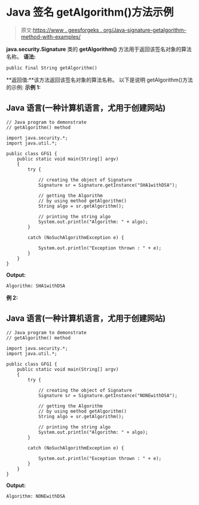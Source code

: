 # Java 签名 getAlgorithm()方法示例

> 原文:[https://www . geesforgeks . org/Java-signature-getalgorithm-method-with-examples/](https://www.geeksforgeeks.org/java-signature-getalgorithm-method-with-examples/)

**java.security.Signature** 类的 **getAlgorithm()** 方法用于返回该签名对象的算法名称。
**语法:**

```
public final String getAlgorithm()
```

**返回值:**该方法返回该签名对象的算法名称。
以下是说明 getAlgorithm()方法的示例:
**示例 1:**

## Java 语言(一种计算机语言，尤用于创建网站)

```
// Java program to demonstrate
// getAlgorithm() method

import java.security.*;
import java.util.*;

public class GFG1 {
    public static void main(String[] argv)
    {
        try {

            // creating the object of Signature
            Signature sr = Signature.getInstance("SHA1withDSA");

            // getting the Algorithm
            // by using method getAlgorithm()
            String algo = sr.getAlgorithm();

            // printing the string algo
            System.out.println("Algorithm: " + algo);
        }

        catch (NoSuchAlgorithmException e) {

            System.out.println("Exception thrown : " + e);
        }
    }
}
```

**Output:** 

```
Algorithm: SHA1withDSA
```

**例 2:**

## Java 语言(一种计算机语言，尤用于创建网站)

```
// Java program to demonstrate
// getAlgorithm() method

import java.security.*;
import java.util.*;

public class GFG1 {
    public static void main(String[] argv)
    {
        try {

            // creating the object of Signature
            Signature sr = Signature.getInstance("NONEwithDSA");

            // getting the Algorithm
            // by using method getAlgorithm()
            String algo = sr.getAlgorithm();

            // printing the string algo
            System.out.println("Algorithm: " + algo);
        }

        catch (NoSuchAlgorithmException e) {

            System.out.println("Exception thrown : " + e);
        }
    }
}
```

**Output:** 

```
Algorithm: NONEwithDSA
```